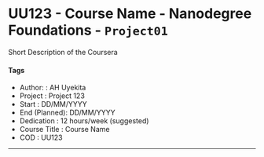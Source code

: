 # UU123 - Course Name - Nanodegree Foundations - `Project01`

Short Description of the Coursera

#### Tags

* Author:      : AH Uyekita
* Project      : Project 123
* Start        : DD/MM/YYYY
* End (Planned): DD/MM/YYYY
* Dedication   : 12 hours/week (suggested)
* Course Title : Course Name
* COD          : UU123

***
